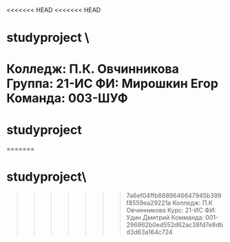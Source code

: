 <<<<<<< HEAD
<<<<<<< HEAD
# studyproject \
Колледж: П.К. Овчинникова
Группа: 21-ИС
ФИ: Мирошкин Егор 
Команда: 003-ШУФ
=======
# studyproject
=======
# studyproject\

>>>>>>> 7a6ef04ffb6689646647945b399f8559ea29221a
Колледж: П.К Овчинникова
Курc: 21-ИС
ФИ: Удин Дмитрий
Комманда: 001- 
>>>>>>> 296962b0ed552d62ac38fd7e8dbd3d63a164c724
